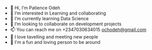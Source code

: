 - 👋 Hi, I’m Patience Odeh
- 👀 I’m interested in Learning and collaborating
- 🌱 I’m currently learning Data Science
- 💞️ I’m looking to collaborate on development projects
- 📫 You can reach me on +2347030634015 ochodeh@gmail.com
- 📄 I love tavelling and meeting new people
- 🎑 I'm a fun and loving person to be around
